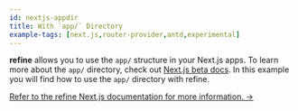 ```yaml
---
id: nextjs-appdir
title: With `app/` Directory
example-tags: [next.js,router-provider,antd,experimental]
---
```


**refine** allows you to use the `app/` structure in your Next.js apps. To learn more about the `app/` directory, check out [Next.js beta docs](https://beta.nextjs.org/docs/upgrade-guide). In this example you will find how to use the `app/` directory with refine.

[Refer to the refine Next.js documentation for more information. →](/docs/packages/documentation/routers/nextjs)

<CodeSandboxExample path="with-nextjs-appdir" />
